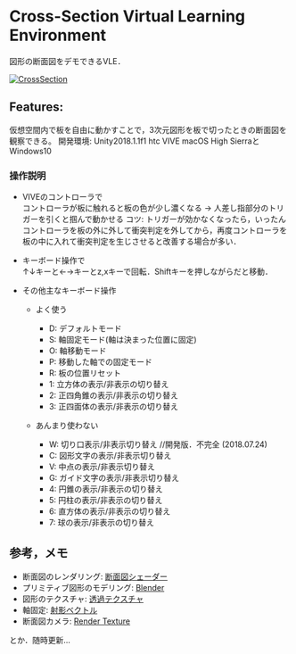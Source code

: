 # Cross-Section Virtual Learning Environment
図形の断面図をデモできるVLE．

[![CrossSection](http://img.youtube.com/vi/oMZO4tNokEQ/0.jpg)](http://www.youtube.com/watch?v=oMZO4tNokEQ)


## Features:
仮想空間内で板を自由に動かすことで，3次元図形を板で切ったときの断面図を観察できる。
開発環境: 
Unity2018.1.1f1
htc VIVE
macOS High SierraとWindows10


### 操作説明
- VIVEのコントローラで  
	コントローラが板に触れると板の色が少し濃くなる -> 人差し指部分のトリガーを引くと掴んで動かせる
	コツ:
	トリガーが効かなくなったら，いったんコントローラを板の外に外して衝突判定を外してから，再度コントローラを板の中に入れて衝突判定を生じさせると改善する場合が多い．

- キーボード操作で  
	↑↓キーと←→キーとz,xキーで回転．Shiftキーを押しながらだと移動．

- その他主なキーボード操作  
	- よく使う
		- D: デフォルトモード
		- S: 軸固定モード(軸は決まった位置に固定)
		- O: 軸移動モード
		- P: 移動した軸での固定モード
		- R: 板の位置リセット
		- 1: 立方体の表示/非表示の切り替え
		- 2: 正四角錐の表示/非表示の切り替え
		- 3: 正四面体の表示/非表示の切り替え

	- あんまり使わない
		- W: 切り口表示/非表示切り替え //開発版．不完全 (2018.07.24)
		- C: 図形文字の表示/非表示切り替え
		- V: 中点の表示/非表示切り替え
		- G: ガイド文字の表示/非表示切り替え	
		- 4: 円錐の表示/非表示の切り替え
		- 5: 円柱の表示/非表示の切り替え
		- 6: 直方体の表示/非表示の切り替え
		- 7: 球の表示/非表示の切り替え



## 参考，メモ
- 断面図のレンダリング: [断面図シェーダー](https://github.com/Dandarawy/Unity3DCrossSectionShader)
- プリミティブ図形のモデリング: [Blender](https://www.blender.org/)
- 図形のテクスチャ: [透過テクスチャ](http://neareal.net/index.php?ComputerGraphics%2FUnity%2FTips%2FEnableTransparentTexture)
- 軸固定: [射影ベクトル](https://docs.unity3d.com/ja/current/ScriptReference/Vector3.Project.html)
- 断面図カメラ: [Render Texture](http://mikasa.hatenablog.jp/entry/2015/05/05/051008)

とか．随時更新...


